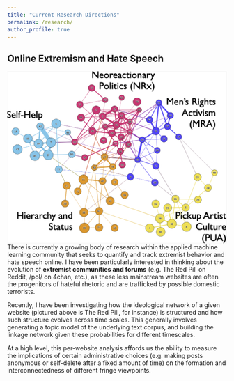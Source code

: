 ```yaml
---
title: "Current Research Directions"
permalink: /research/
author_profile: true
---
```


## Online Extremism and Hate Speech
<img src="/xtm.png"
     alt="Ideological Network on The Red Pill subreddit"
     style="float: left; margin-right: 5px;" />

There is currently a growing body of research within the applied machine learning community that seeks to quantify and track extremist behavior and hate speech online. I have been particularly interested in thinking about the evolution of **extremist communities and forums** (e.g. The Red Pill on Reddit, /pol/ on 4chan, etc.), as these less mainstream websites are often the progenitors of hateful rhetoric and are trafficked by possible domestic terrorists.

Recently, I have been investigating how the ideological network of a given website (pictured above is The Red Pill, for instance) is structured and how such structure evolves across time scales. This generally involves generating a topic model of the underlying text corpus, and building the linkage network given these probabilities for different timescales.

At a high level, this per-website analysis affords us the ability to measure the implications of certain administrative choices (e.g. making posts anonymous or self-delete after a fixed amount of time) on the formation and interconnectedness of different fringe viewpoints.